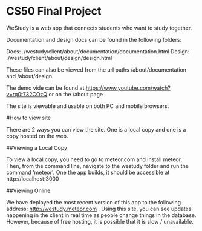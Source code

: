 # CS50 Final Project

WeStudy is a web app that connects students who want to study together.

Documentation and design docs can be found in the following folders:

Docs: ./westudy/client/about/documentation/documentation.html
Design: ./westudy/client/about/design/design.html

These files can also be viewed from the url paths /about/documentation and /about/design.

The demo vide can be found at https://www.youtube.com/watch?v=rq0t732COzQ or on the /about page

The site is viewable and usable on both PC and mobile browsers.



#How to view site

There are 2 ways you  can view the site.  One is a local copy and one is a copy hosted on the web.

##Viewing a Local Copy

To view a local copy, you need to go to meteor.com and install meteor.  Then, from the
command line, navigate to the westudy folder and run the command 'meteor'.  One the
app builds, it should be accessible at http://localhost:3000

##Viewing Online

We have deployed the most recent version of this app to the following address:
http://westudy.meteor.com . Using this site, you can see updates happening in the
client in real time as people change things in the database.  However, because of
free hosting, it is possible that it is slow / unavailable.
